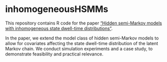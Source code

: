 # inhomogeneousHSMMs

This repository contains R code for the paper [“Hidden semi-Markov models with inhomogeneous state dwell-time distributions”](https://www.sciencedirect.com/science/article/pii/S0167947325000477).

In the paper, we extend the model class of hidden semi-Markov models to allow for covariates affecting the state dwell-time distribution of the latent Markov chain. We conduct simulation experiments and a case study, to demonstrate feasibility and practical relevance.


